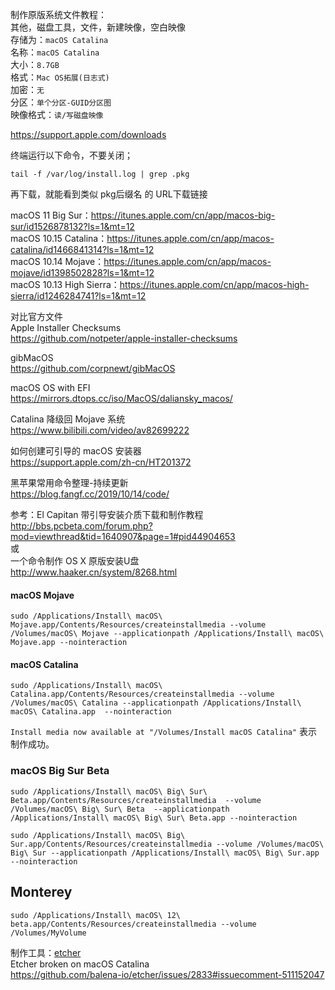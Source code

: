 制作原版系统文件教程：  
其他，磁盘工具，文件，新建映像，空白映像  
存储为：`macOS Catalina`  
名称：`macOS Catalina`  
大小：`8.7GB`  
格式：`Mac OS拓展(日志式)`  
加密：`无`  
分区：`单个分区-GUID分区图`  
映像格式：`读/写磁盘映像`  


https://support.apple.com/downloads


终端运行以下命令，不要关闭；
```
tail -f /var/log/install.log | grep .pkg
```
再下载，就能看到类似 pkg后缀名 的 URL下载链接


macOS 11 Big Sur：https://itunes.apple.com/cn/app/macos-big-sur/id1526878132?ls=1&mt=12  
macOS 10.15 Catalina：https://itunes.apple.com/cn/app/macos-catalina/id1466841314?ls=1&mt=12  
macOS 10.14 Mojave：https://itunes.apple.com/cn/app/macos-mojave/id1398502828?ls=1&mt=12  
macOS 10.13 High Sierra：https://itunes.apple.com/cn/app/macos-high-sierra/id1246284741?ls=1&mt=12  


对比官方文件  
Apple Installer Checksums  
https://github.com/notpeter/apple-installer-checksums  


gibMacOS  
https://github.com/corpnewt/gibMacOS  


macOS OS with EFI  
https://mirrors.dtops.cc/iso/MacOS/daliansky_macos/  


Catalina 降级回 Mojave 系统  
https://www.bilibili.com/video/av82699222  


如何创建可引导的 macOS 安装器  
https://support.apple.com/zh-cn/HT201372  


黑苹果常用命令整理-持续更新  
https://blog.fangf.cc/2019/10/14/code/  


参考：El Capitan 带引导安装介质下载和制作教程  
http://bbs.pcbeta.com/forum.php?mod=viewthread&tid=1640907&page=1#pid44904653  
或  
一个命令制作 OS X 原版安装U盘  
http://www.haaker.cn/system/8268.html  

#### macOS Mojave

`sudo /Applications/Install\ macOS\ Mojave.app/Contents/Resources/createinstallmedia --volume /Volumes/macOS\ Mojave --applicationpath /Applications/Install\ macOS\ Mojave.app --nointeraction`

#### macOS Catalina

`sudo /Applications/Install\ macOS\ Catalina.app/Contents/Resources/createinstallmedia --volume /Volumes/macOS\ Catalina --applicationpath /Applications/Install\ macOS\ Catalina.app  --nointeraction`  

`Install media now available at "/Volumes/Install macOS Catalina"` 表示制作成功。  

### macOS Big Sur Beta
`sudo /Applications/Install\ macOS\ Big\ Sur\ Beta.app/Contents/Resources/createinstallmedia  --volume /Volumes/macOS\ Big\ Sur\ Beta  --applicationpath /Applications/Install\ macOS\ Big\ Sur\ Beta.app --nointeraction`

`sudo /Applications/Install\ macOS\ Big\ Sur.app/Contents/Resources/createinstallmedia --volume /Volumes/macOS\ Big\ Sur --applicationpath /Applications/Install\ macOS\ Big\ Sur.app  --nointeraction`


## Monterey
`sudo /Applications/Install\ macOS\ 12\ beta.app/Contents/Resources/createinstallmedia --volume /Volumes/MyVolume`



制作工具：[etcher](https://www.balena.io/etcher/)  
Etcher broken on macOS Catalina  
https://github.com/balena-io/etcher/issues/2833#issuecomment-511152047
